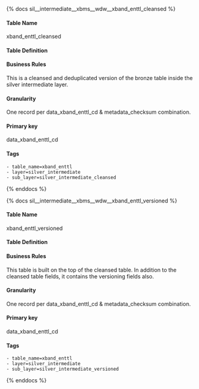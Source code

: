 {% docs sil__intermediate__xbms__wdw__xband_enttl_cleansed %}

#### Table Name
xband_enttl_cleansed

#### Table Definition


#### Business Rules
This is a cleansed and deduplicated version of the bronze table inside the silver intermediate layer.

#### Granularity
One record per data_xband_enttl_cd & metadata_checksum combination.

#### Primary key
data_xband_enttl_cd

#### Tags
    - table_name=xband_enttl
    - layer=silver_intermediate
    - sub_layer=silver_intermediate_cleansed

{% enddocs %}

{% docs sil__intermediate__xbms__wdw__xband_enttl_versioned %}

#### Table Name
xband_enttl_versioned

#### Table Definition


#### Business Rules
This table is built on the top of the cleansed table. In addition to the cleansed table fields, it contains the versioning fields also.

#### Granularity
One record per data_xband_enttl_cd & metadata_checksum combination.

#### Primary key
data_xband_enttl_cd

#### Tags
    - table_name=xband_enttl
    - layer=silver_intermediate
    - sub_layer=silver_intermediate_versioned

{% enddocs %}